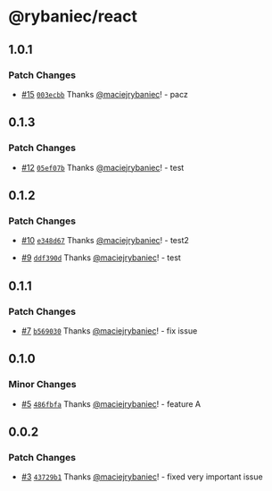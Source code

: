# @rybaniec/react

## 1.0.1

### Patch Changes

- [#15](https://github.com/maciejrybaniec/npm-release/pull/15) [`003ecbb`](https://github.com/maciejrybaniec/npm-release/commit/003ecbb5976fe5a9e6039fee30c299b26683c80d) Thanks [@maciejrybaniec](https://github.com/maciejrybaniec)! - pacz

## 0.1.3

### Patch Changes

- [#12](https://github.com/maciejrybaniec/npm-release/pull/12) [`05ef07b`](https://github.com/maciejrybaniec/npm-release/commit/05ef07bae4085eee495f5b18ff1cf9b89fde956c) Thanks [@maciejrybaniec](https://github.com/maciejrybaniec)! - test

## 0.1.2

### Patch Changes

- [#10](https://github.com/maciejrybaniec/npm-release/pull/10) [`e348d67`](https://github.com/maciejrybaniec/npm-release/commit/e348d670026ae0a425f0e2b936dc6fae518d82da) Thanks [@maciejrybaniec](https://github.com/maciejrybaniec)! - test2

- [#9](https://github.com/maciejrybaniec/npm-release/pull/9) [`ddf390d`](https://github.com/maciejrybaniec/npm-release/commit/ddf390dc966641cf456f238a6ea21e84ec71b309) Thanks [@maciejrybaniec](https://github.com/maciejrybaniec)! - test

## 0.1.1

### Patch Changes

- [#7](https://github.com/maciejrybaniec/npm-release/pull/7) [`b569030`](https://github.com/maciejrybaniec/npm-release/commit/b5690309d6ebafb6b51890d129b75508ff720ec9) Thanks [@maciejrybaniec](https://github.com/maciejrybaniec)! - fix issue

## 0.1.0

### Minor Changes

- [#5](https://github.com/maciejrybaniec/npm-release/pull/5) [`486fbfa`](https://github.com/maciejrybaniec/npm-release/commit/486fbfae81be9c0417e52f97131022ad05d76d13) Thanks [@maciejrybaniec](https://github.com/maciejrybaniec)! - feature A

## 0.0.2

### Patch Changes

- [#3](https://github.com/maciejrybaniec/npm-release/pull/3) [`43729b1`](https://github.com/maciejrybaniec/npm-release/commit/43729b1f08b7d505ab3bc62297e5254e25588c6a) Thanks [@maciejrybaniec](https://github.com/maciejrybaniec)! - fixed very important issue
